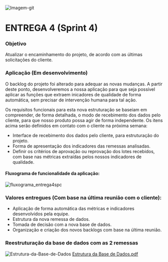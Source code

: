 ![Imagem-git](https://user-images.githubusercontent.com/56441318/83288074-2af5e080-a1b9-11ea-9049-6c27b940c1b7.jpg)

# ENTREGA 4 (Sprint 4)

### Objetivo
<p>Atualizar o encaminhamento do projeto, de acordo com as últimas solicitações do cliente.</p>

### Aplicação (Em desenvolvimento)
<p>O backlog do projeto foi alterado para adequar as novas mudanças. A partir deste ponto, desenvolveremos a nossa aplicação para que seja possível aplicar as funções que extraem inicadores de qualidade de forma automática, sem precisar de intervenção humana para tal ação.</p>
<p>Os requisitos funcionais para esta nova estruturação se baseiam em compreender, de forma detalhada, o modo de recebimento dos dados pelo cliente, para que nosso produto possa agir de forma independente. Os itens acima serão definidos em contato com o cliente na próxima semana:</p>

<ul>
  <li>Interface de recebimento dos dados pelo cliente, para estruturação do projeto.</li>
  <li>Forma de apresentação dos indicadores das remessas analisadas.</li>
  <li>Definir os critérios de aprovação ou reprovação dos lotes recebidos, com base nas métricas extraídas pelos nossos indicadores de qualidade.</li>
</ul>

#### Fluxograma de funcionalidade da aplicação:
![fluxograma_entrega4spc](https://user-images.githubusercontent.com/54003876/84607266-b4c4cf80-ae82-11ea-9104-2166954a5197.png)

### Valores entregues (Com base na última reunião com o cliente):
- Aplicação de forma automática das métricas e indicadores desenvolvidos pela equipe.
- Estrutura da nova remessa de dados.
- Tomada de decisão com a nova base de dados.
- Organização e criação dos novos backlogs com base na última reunião.

### Reestruturação da base de dados com as 2 remessas
![Estrutura-da-Base-de-Dados](https://user-images.githubusercontent.com/56441318/84596929-efa11600-ae36-11ea-9127-987f23297580.jpg)
[Estrutura da Base de Dados.pdf](https://github.com/justhenrique/SPC-projeto-integrador/files/4776656/Estrutura.da.Base.de.Dados.pdf)
